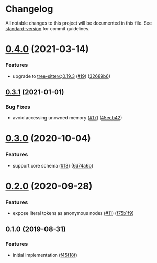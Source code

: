 # Changelog

All notable changes to this project will be documented in this file. See [standard-version](https://github.com/conventional-changelog/standard-version) for commit guidelines.

# [0.4.0](https://github.com/ikatyang/tree-sitter-yaml/compare/v0.3.1...v0.4.0) (2021-03-14)


### Features

* upgrade to tree-sitter@0.19.3 ([#19](https://github.com/ikatyang/tree-sitter-yaml/issues/19)) ([32689b6](https://github.com/ikatyang/tree-sitter-yaml/commit/32689b6))



## [0.3.1](https://github.com/ikatyang/tree-sitter-yaml/compare/v0.3.0...v0.3.1) (2021-01-01)


### Bug Fixes

* avoid accessing unowned memory ([#17](https://github.com/ikatyang/tree-sitter-yaml/issues/17)) ([45ecb42](https://github.com/ikatyang/tree-sitter-yaml/commit/45ecb42))



# [0.3.0](https://github.com/ikatyang/tree-sitter-yaml/compare/v0.2.0...v0.3.0) (2020-10-04)


### Features

* support core schema ([#13](https://github.com/ikatyang/tree-sitter-yaml/issues/13)) ([6d74a6b](https://github.com/ikatyang/tree-sitter-yaml/commit/6d74a6b))



# [0.2.0](https://github.com/ikatyang/tree-sitter-yaml/compare/v0.1.0...v0.2.0) (2020-09-28)


### Features

* expose literal tokens as anonymous nodes ([#11](https://github.com/ikatyang/tree-sitter-yaml/issues/11)) ([f75b1f9](https://github.com/ikatyang/tree-sitter-yaml/commit/f75b1f9))



## 0.1.0 (2019-08-31)


### Features

* initial implementation ([f45f18f](https://github.com/ikatyang/tree-sitter-yaml/commit/f45f18f))
